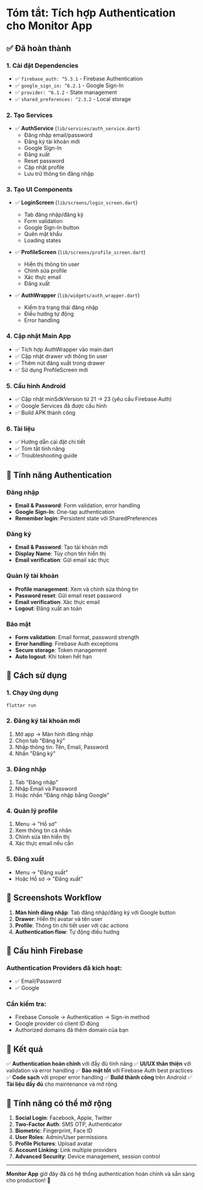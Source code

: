 # Tóm tắt: Tích hợp Authentication cho Monitor App

## ✅ Đã hoàn thành

### 1. Cài đặt Dependencies
- ✅ `firebase_auth: ^5.3.1` - Firebase Authentication
- ✅ `google_sign_in: ^6.2.1` - Google Sign-In
- ✅ `provider: ^6.1.2` - State management
- ✅ `shared_preferences: ^2.3.2` - Local storage

### 2. Tạo Services
- ✅ **AuthService** (`lib/services/auth_service.dart`)
  - Đăng nhập email/password
  - Đăng ký tài khoản mới
  - Google Sign-In
  - Đăng xuất
  - Reset password
  - Cập nhật profile
  - Lưu trữ thông tin đăng nhập

### 3. Tạo UI Components
- ✅ **LoginScreen** (`lib/screens/login_screen.dart`)
  - Tab đăng nhập/đăng ký
  - Form validation
  - Google Sign-In button
  - Quên mật khẩu
  - Loading states

- ✅ **ProfileScreen** (`lib/screens/profile_screen.dart`)
  - Hiển thị thông tin user
  - Chỉnh sửa profile
  - Xác thực email
  - Đăng xuất

- ✅ **AuthWrapper** (`lib/widgets/auth_wrapper.dart`)
  - Kiểm tra trạng thái đăng nhập
  - Điều hướng tự động
  - Error handling

### 4. Cập nhật Main App
- ✅ Tích hợp AuthWrapper vào main.dart
- ✅ Cập nhật drawer với thông tin user
- ✅ Thêm nút đăng xuất trong drawer
- ✅ Sử dụng ProfileScreen mới

### 5. Cấu hình Android
- ✅ Cập nhật minSdkVersion từ 21 → 23 (yêu cầu Firebase Auth)
- ✅ Google Services đã được cấu hình
- ✅ Build APK thành công

### 6. Tài liệu
- ✅ Hướng dẫn cài đặt chi tiết
- ✅ Tóm tắt tính năng
- ✅ Troubleshooting guide

## 🎯 Tính năng Authentication

### Đăng nhập
- **Email & Password**: Form validation, error handling
- **Google Sign-In**: One-tap authentication
- **Remember login**: Persistent state với SharedPreferences

### Đăng ký
- **Email & Password**: Tạo tài khoản mới
- **Display Name**: Tùy chọn tên hiển thị
- **Email verification**: Gửi email xác thực

### Quản lý tài khoản
- **Profile management**: Xem và chỉnh sửa thông tin
- **Password reset**: Gửi email reset password
- **Email verification**: Xác thực email
- **Logout**: Đăng xuất an toàn

### Bảo mật
- **Form validation**: Email format, password strength
- **Error handling**: Firebase Auth exceptions
- **Secure storage**: Token management
- **Auto logout**: Khi token hết hạn

## 🚀 Cách sử dụng

### 1. Chạy ứng dụng
```bash
flutter run
```

### 2. Đăng ký tài khoản mới
1. Mở app → Màn hình đăng nhập
2. Chọn tab "Đăng ký"
3. Nhập thông tin: Tên, Email, Password
4. Nhấn "Đăng ký"

### 3. Đăng nhập
1. Tab "Đăng nhập"
2. Nhập Email và Password
3. Hoặc nhấn "Đăng nhập bằng Google"

### 4. Quản lý profile
1. Menu → "Hồ sơ"
2. Xem thông tin cá nhân
3. Chỉnh sửa tên hiển thị
4. Xác thực email nếu cần

### 5. Đăng xuất
- Menu → "Đăng xuất"
- Hoặc Hồ sơ → "Đăng xuất"

## 📱 Screenshots Workflow

1. **Màn hình đăng nhập**: Tab đăng nhập/đăng ký với Google button
2. **Drawer**: Hiển thị avatar và tên user
3. **Profile**: Thông tin chi tiết user với các actions
4. **Authentication flow**: Tự động điều hướng

## 🔧 Cấu hình Firebase

### Authentication Providers đã kích hoạt:
- ✅ Email/Password
- ✅ Google

### Cần kiểm tra:
- Firebase Console → Authentication → Sign-in method
- Google provider có client ID đúng
- Authorized domains đã thêm domain của bạn

## 🎉 Kết quả

✅ **Authentication hoàn chỉnh** với đầy đủ tính năng
✅ **UI/UX thân thiện** với validation và error handling
✅ **Bảo mật tốt** với Firebase Auth best practices
✅ **Code sạch** với proper error handling
✅ **Build thành công** trên Android
✅ **Tài liệu đầy đủ** cho maintenance và mở rộng

## 🔮 Tính năng có thể mở rộng

1. **Social Login**: Facebook, Apple, Twitter
2. **Two-Factor Auth**: SMS OTP, Authenticator
3. **Biometric**: Fingerprint, Face ID
4. **User Roles**: Admin/User permissions
5. **Profile Pictures**: Upload avatar
6. **Account Linking**: Link multiple providers
7. **Advanced Security**: Device management, session control

---

**Monitor App** giờ đây đã có hệ thống authentication hoàn chỉnh và sẵn sàng cho production! 🎊
